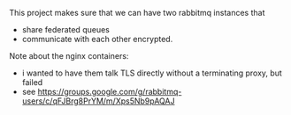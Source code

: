 
This project makes sure that we can have two rabbitmq instances that
* share federated queues
* communicate with each other encrypted.

Note about the nginx containers:
* i wanted to have them talk TLS directly without a terminating proxy, but failed
* see https://groups.google.com/g/rabbitmq-users/c/qFJBrg8PrYM/m/Xps5Nb9pAQAJ
